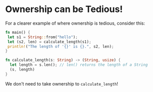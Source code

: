 # Ownership can be Tedious!

For a clearer example of where ownership is tedious, consider this:

```rust
fn main() {
 let s1 = String::from("hello");
 let (s2, len) = calculate_length(s1);
 println!("The length of '{}' is {}.", s2, len);
}

fn calculate_length(s: String) -> (String, usize) {
  let length = s.len(); // len() returns the length of a String
  (s, length)
}
```

We don't need to take ownership to `calculate_length`!
